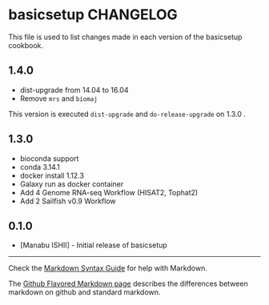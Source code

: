 basicsetup CHANGELOG
====================

This file is used to list changes made in each version of the basicsetup cookbook.

1.4.0
-----
- dist-upgrade from 14.04 to 16.04
- Remove `mrs` and `biomaj`

This version is executed `dist-upgrade` and `do-release-upgrade` on 1.3.0 .

1.3.0
-----
- bioconda support
 - conda 3.14.1
- docker install 1.12.3
- Galaxy run as docker container
 - Add 4 Genome RNA-seq Workflow (HISAT2, Tophat2)
 - Add 2 Sailfish v0.9 Workflow

0.1.0
-----
- [Manabu ISHII] - Initial release of basicsetup

- - -
Check the [Markdown Syntax Guide](http://daringfireball.net/projects/markdown/syntax) for help with Markdown.

The [Github Flavored Markdown page](http://github.github.com/github-flavored-markdown/) describes the differences between markdown on github and standard markdown.
